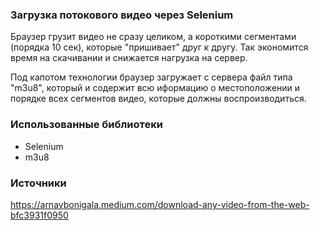 ### Загрузка потокового видео через Selenium

Браузер грузит видео не сразу целиком, а короткими сегментами (порядка 10 сек), которые "пришивает" друг к другу. Так экономится время на скачивании и снижается нагрузка на сервер.

Под капотом технологии браузер загружает с сервера файл типа "m3u8", который и содержит всю иформацию о местоположении и порядке всех сегментов видео, которые должны воспроизводиться.

### Использованные библиотеки
- Selenium
- m3u8

### Источники
https://arnavbonigala.medium.com/download-any-video-from-the-web-bfc3931f0950